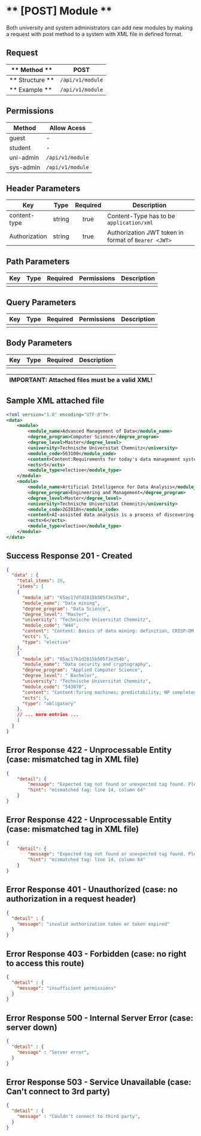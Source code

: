 # ** [POST] Module **

Both university and system administrators can add new modules by making a request with post method to a system with XML file in defined format.

## Request

| ** Method **     | POST                             |
| ---------------- | ---------------------------------|
| ** Structure **  | `/api/v1/module`                 |
| ** Example **    | `/api/v1/module`                 |

## Permissions

| Method          | Allow Acess                       |
| ----------------| ----------------------------------|
| guest           | -                                 |
| student         | -                                 |
| uni-admin       | `/api/v1/module`                  |
| sys-admin       | `/api/v1/module`                  |

## Header Parameters

| Key                 | Type       | Required  | Description                                         |
| ------------------- | :--------: | :-------: | --------------------------------------------------- |
| content-type        | string     | true      | Content-Type has to be `application/xml`            |
| Authorization       | string     | true      | Authorization JWT token in format of `Bearer <JWT>` |

## Path Parameters

| Key       | Type      | Required     | Permissions  | Description                     |
| --------- | :-------: | :----------: | :----------: | ------------------------------- |
|           |           |              |              |                                 |

## Query Parameters

| Key       | Type      | Required     | Permissions  | Description                     |
| --------- | :-------: | :----------: | :----------: | ------------------------------- |
|           |           |              |              |                                 |

## Body Parameters

| Key          | Type         | Required     | Description                               |
| ------------ | :----------: | :----------: | ----------------------------------------- |
|              |              |              |                                           |

| IMPORTANT: Attached files must be a valid XML! |
| --- |


## Sample XML attached file
```xml
<?xml version="1.0" encoding="UTF-8"?>
<data>
    <module>
        <module_name>Advanced Management of Data</module_name>
        <degree_program>Computer Science</degree_program>
        <degree_level>Master</degree_level>
        <university>Technische Universitat Chemnitz</university>
        <module_code>563100</module_code>
        <content>Content:Requirements for today's data management systems include scalability, continuous availability, frequent changes, location independence, the management of a wide ....</content>
        <ects>5</ects>
        <module_type>elective</module_type>
    </module>
    <module>
        <module_name>Artificial Intelligence for Data Analysis</module_name>
        <degree_program>Engineering and Management</degree_program>
        <degree_level>Master</degree_level>
        <university>Technische Universitat Chemnitz</university>
        <module_code>2GI018n</module_code>
        <content>AI-assisted data analysis is a process of discovering patterns and models, described by rules or other human- understandable representation formalisms...</content>
        <ects>6</ects>
        <module_type>elective</module_type>
    </module>
</data>
```


## Success Response 201 - Created
```json
{
  "data" : {
    "total_items": 20,
    "items": [
    {
      "module_id": "65ac17dfd2815b505f3e37b4",
      "module_name": "Data mining",
      "degree_program": "Data Science",
      "degree_level": "Master",
      "university": "Technische Universitat Chemnitz",
      "module_code": "W44",
      "content": "Content: Basics of data mining: definition, CRISP-DM, business areas of application of data mining, web mining and text mining Overview of the essential methods and technologies for evaluating and pattern recognition in data using appropriate methods Aim:The students will be able to evaluate structured data sets in a targeted manner using the available methods and technologies.",
      "ects": 5,
      "type": "elective"
    },
    {
      "module_id": "65ac17b1d2815b505f3e354b",
      "module_name": "Data security and cryptography",
      "degree_program": "Applied Computer Science",
      "degree_level": " Bachelor",
      "university": "Technische Universitat Chemnitz",
      "module_code": "543070",
      "content": "Content:Turing machines; predictability; NP completeness; classic and modern cryptographic methods; digital signatures; Hash functions Aim:Understanding aspects of the complexity of algorithmic problems and their importance for data security",
      "ects": 5,
      "type": "obligatory"
    },
    // ... more entries ...
    ]
  }
}
```

## Error Response 422 - Unprocessable Entity (case: mismatched tag in XML file)
```json
{
    "detail": {
        "message": "Expected tag not found or unexpected tag found. Please check you XML file tags",
        "hint": "mismatched tag: line 14, column 64"
    }
}
```

## Error Response 422 - Unprocessable Entity (case: mismatched tag in XML file)
```json
{
    "detail": {
        "message": "Expected tag not found or unexpected tag found. Please check you XML file tags",
        "hint": "mismatched tag: line 14, column 64"
    }
}
```

## Error Response 401 - Unauthorized (case: no authorization in a request header)
```json
{
  "detail" : {
    "message": "invalid authorization token or token expired"
  }
}
```

## Error Response 403 - Forbidden (case: no right to access this route)
```json
{
  "detail" : {
    "message": "insufficient permissions"
  }
}
```


## Error Response 500 - Internal Server Error (case: server down)
```json
{
  "detail" : {
    "message" : "Server error",
  }
}
```

## Error Response 503 - Service Unavailable (case: Can't connect to 3rd party)
```json
{
  "detail" : {
    "message" : "Couldn't connect to third party",
  }
}
```
